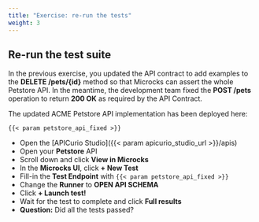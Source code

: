 ```yaml
---
title: "Exercise: re-run the tests"
weight: 3
---
```


## Re-run the test suite

In the previous exercise, you updated the API contract to add examples to the **DELETE /pets/{id}** method so that Microcks can assert the whole Petstore API.
In the meantime, the development team fixed the **POST /pets** operation to return **200 OK** as required by the API Contract.

The updated ACME Petstore API implementation has been deployed here:

```raw
{{< param petstore_api_fixed >}}
```

- Open the [APICurio Studio]({{< param apicurio_studio_url >}}/apis)
- Open your **Petstore** API
- Scroll down and click **View in Microcks**
- In the **Microcks UI**, click **+ New Test**
- Fill-in the **Test Endpoint** with `{{< param petstore_api_fixed >}}`
- Change the **Runner** to **OPEN API SCHEMA**
- Click **+ Launch test!**
- Wait for the test to complete and click **Full results**
- **Question:** Did all the tests passed?
